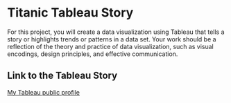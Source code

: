 # Titanic Tableau Story

For this project, you will create a data visualization using Tableau that tells a story or highlights trends or patterns in a data set. Your work should be a reflection of the theory and practice of data visualization, such as visual encodings, design principles, and effective communication.

## Link to the Tableau Story

[My Tableau public profile](https://public.tableau.com/profile/hande.keskin.sungur#!/vizhome/TitanicTableauStory_final/TitanicStory)
